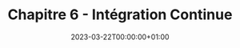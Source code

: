 ---
title: "Chapitre 6 - Intégration Continue"
date: 2023-03-22T00:00:00+01:00
description: "Git et l'intégration continue (CI) : introduction aux pipelines GitLab"
menu:
    sidebar:
        name: 6 - Intégration Continue
        identifier: ci
        parent: git
        weight: 600
---